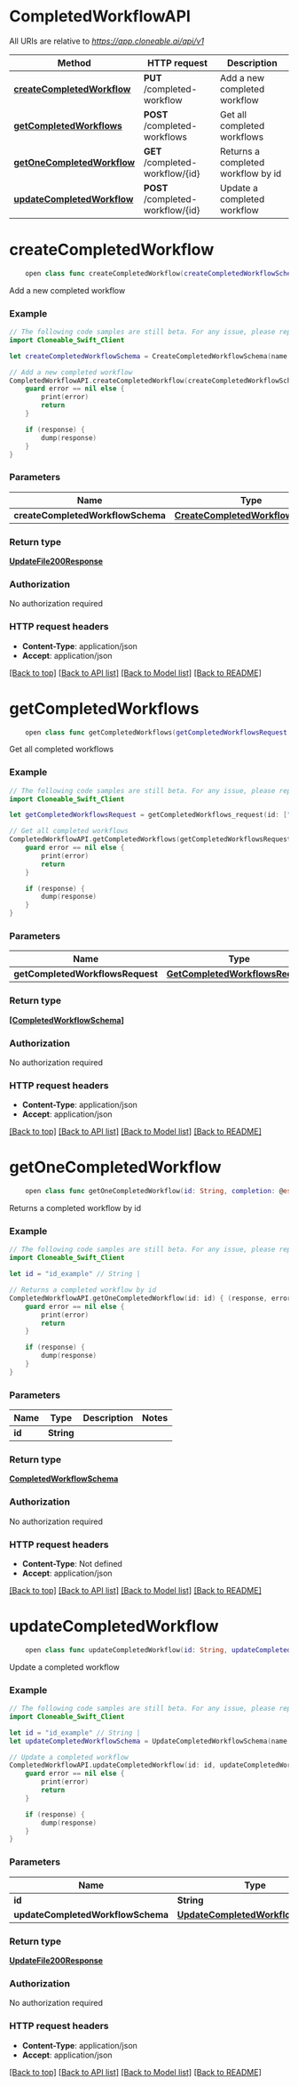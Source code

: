 # CompletedWorkflowAPI

All URIs are relative to *https://app.cloneable.ai/api/v1*

Method | HTTP request | Description
------------- | ------------- | -------------
[**createCompletedWorkflow**](CompletedWorkflowAPI.md#createcompletedworkflow) | **PUT** /completed-workflow | Add a new completed workflow
[**getCompletedWorkflows**](CompletedWorkflowAPI.md#getcompletedworkflows) | **POST** /completed-workflows | Get all completed workflows
[**getOneCompletedWorkflow**](CompletedWorkflowAPI.md#getonecompletedworkflow) | **GET** /completed-workflow/{id} | Returns a completed workflow by id
[**updateCompletedWorkflow**](CompletedWorkflowAPI.md#updatecompletedworkflow) | **POST** /completed-workflow/{id} | Update a completed workflow


# **createCompletedWorkflow**
```swift
    open class func createCompletedWorkflow(createCompletedWorkflowSchema: CreateCompletedWorkflowSchema? = nil, completion: @escaping (_ data: UpdateFile200Response?, _ error: Error?) -> Void)
```

Add a new completed workflow

### Example
```swift
// The following code samples are still beta. For any issue, please report via http://github.com/OpenAPITools/openapi-generator/issues/new
import Cloneable_Swift_Client

let createCompletedWorkflowSchema = CreateCompletedWorkflowSchema(name: "name_example", companyId: "companyId_example", finalized: false, finalizedAt: Date(), createdAt: Date(), createdBy: "createdBy_example", updatedAt: Date(), typeRefId: "typeRefId_example", relatedObjectTypes: [CompletedWorkflowSchema_related_object_types_inner(objectId: "objectId_example", objectName: "objectName_example")], workflowInstanceId: "workflowInstanceId_example", relatedWorkflowTemplateId: "relatedWorkflowTemplateId_example", auditTimeline: [CompletedWorkflowSchema_audit_timeline_inner(componentName: "componentName_example", componentType: "componentType_example", dynamicComponentId: "dynamicComponentId_example", startedAt: Date(), staticComponentId: "staticComponentId_example", completedAt: Date())]) // CreateCompletedWorkflowSchema | Body (optional)

// Add a new completed workflow
CompletedWorkflowAPI.createCompletedWorkflow(createCompletedWorkflowSchema: createCompletedWorkflowSchema) { (response, error) in
    guard error == nil else {
        print(error)
        return
    }

    if (response) {
        dump(response)
    }
}
```

### Parameters

Name | Type | Description  | Notes
------------- | ------------- | ------------- | -------------
 **createCompletedWorkflowSchema** | [**CreateCompletedWorkflowSchema**](CreateCompletedWorkflowSchema.md) | Body | [optional] 

### Return type

[**UpdateFile200Response**](UpdateFile200Response.md)

### Authorization

No authorization required

### HTTP request headers

 - **Content-Type**: application/json
 - **Accept**: application/json

[[Back to top]](#) [[Back to API list]](../README.md#documentation-for-api-endpoints) [[Back to Model list]](../README.md#documentation-for-models) [[Back to README]](../README.md)

# **getCompletedWorkflows**
```swift
    open class func getCompletedWorkflows(getCompletedWorkflowsRequest: GetCompletedWorkflowsRequest? = nil, completion: @escaping (_ data: [CompletedWorkflowSchema]?, _ error: Error?) -> Void)
```

Get all completed workflows

### Example
```swift
// The following code samples are still beta. For any issue, please report via http://github.com/OpenAPITools/openapi-generator/issues/new
import Cloneable_Swift_Client

let getCompletedWorkflowsRequest = getCompletedWorkflows_request(id: ["id_example"], filters: getCompletedWorkflows_request_filters(company: "company_example", createdBy: "createdBy_example", createdAt: "createdAt_example", typeRefId: "typeRefId_example", finalized: false, finalizedAt: "finalizedAt_example", workflowInstanceId: "workflowInstanceId_example", relatedObjectId: "relatedObjectId_example"), latest: "latest_example", limit: 123, skip: 123) // GetCompletedWorkflowsRequest | Body (optional)

// Get all completed workflows
CompletedWorkflowAPI.getCompletedWorkflows(getCompletedWorkflowsRequest: getCompletedWorkflowsRequest) { (response, error) in
    guard error == nil else {
        print(error)
        return
    }

    if (response) {
        dump(response)
    }
}
```

### Parameters

Name | Type | Description  | Notes
------------- | ------------- | ------------- | -------------
 **getCompletedWorkflowsRequest** | [**GetCompletedWorkflowsRequest**](GetCompletedWorkflowsRequest.md) | Body | [optional] 

### Return type

[**[CompletedWorkflowSchema]**](CompletedWorkflowSchema.md)

### Authorization

No authorization required

### HTTP request headers

 - **Content-Type**: application/json
 - **Accept**: application/json

[[Back to top]](#) [[Back to API list]](../README.md#documentation-for-api-endpoints) [[Back to Model list]](../README.md#documentation-for-models) [[Back to README]](../README.md)

# **getOneCompletedWorkflow**
```swift
    open class func getOneCompletedWorkflow(id: String, completion: @escaping (_ data: CompletedWorkflowSchema?, _ error: Error?) -> Void)
```

Returns a completed workflow by id

### Example
```swift
// The following code samples are still beta. For any issue, please report via http://github.com/OpenAPITools/openapi-generator/issues/new
import Cloneable_Swift_Client

let id = "id_example" // String | 

// Returns a completed workflow by id
CompletedWorkflowAPI.getOneCompletedWorkflow(id: id) { (response, error) in
    guard error == nil else {
        print(error)
        return
    }

    if (response) {
        dump(response)
    }
}
```

### Parameters

Name | Type | Description  | Notes
------------- | ------------- | ------------- | -------------
 **id** | **String** |  | 

### Return type

[**CompletedWorkflowSchema**](CompletedWorkflowSchema.md)

### Authorization

No authorization required

### HTTP request headers

 - **Content-Type**: Not defined
 - **Accept**: application/json

[[Back to top]](#) [[Back to API list]](../README.md#documentation-for-api-endpoints) [[Back to Model list]](../README.md#documentation-for-models) [[Back to README]](../README.md)

# **updateCompletedWorkflow**
```swift
    open class func updateCompletedWorkflow(id: String, updateCompletedWorkflowSchema: UpdateCompletedWorkflowSchema? = nil, completion: @escaping (_ data: UpdateFile200Response?, _ error: Error?) -> Void)
```

Update a completed workflow

### Example
```swift
// The following code samples are still beta. For any issue, please report via http://github.com/OpenAPITools/openapi-generator/issues/new
import Cloneable_Swift_Client

let id = "id_example" // String | 
let updateCompletedWorkflowSchema = UpdateCompletedWorkflowSchema(name: "name_example", finalized: false, finalizedAt: Date(), updatedAt: Date(), typeRefId: "typeRefId_example", relatedObjectTypes: [CompletedWorkflowSchema_related_object_types_inner(objectId: "objectId_example", objectName: "objectName_example")], relatedWorkflowTemplateId: "relatedWorkflowTemplateId_example", auditTimeline: [CompletedWorkflowSchema_audit_timeline_inner(componentName: "componentName_example", componentType: "componentType_example", dynamicComponentId: "dynamicComponentId_example", startedAt: Date(), staticComponentId: "staticComponentId_example", completedAt: Date())]) // UpdateCompletedWorkflowSchema | Body (optional)

// Update a completed workflow
CompletedWorkflowAPI.updateCompletedWorkflow(id: id, updateCompletedWorkflowSchema: updateCompletedWorkflowSchema) { (response, error) in
    guard error == nil else {
        print(error)
        return
    }

    if (response) {
        dump(response)
    }
}
```

### Parameters

Name | Type | Description  | Notes
------------- | ------------- | ------------- | -------------
 **id** | **String** |  | 
 **updateCompletedWorkflowSchema** | [**UpdateCompletedWorkflowSchema**](UpdateCompletedWorkflowSchema.md) | Body | [optional] 

### Return type

[**UpdateFile200Response**](UpdateFile200Response.md)

### Authorization

No authorization required

### HTTP request headers

 - **Content-Type**: application/json
 - **Accept**: application/json

[[Back to top]](#) [[Back to API list]](../README.md#documentation-for-api-endpoints) [[Back to Model list]](../README.md#documentation-for-models) [[Back to README]](../README.md)

